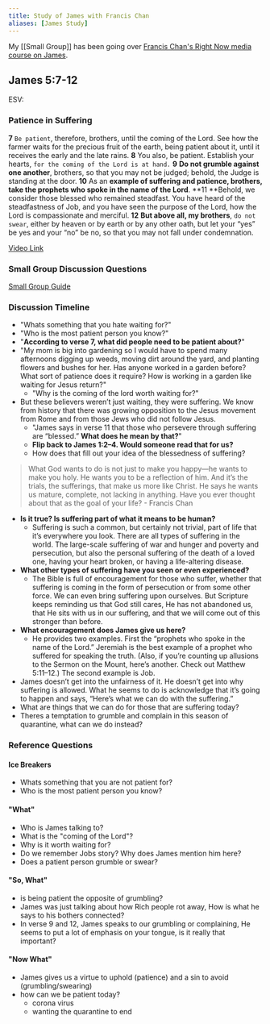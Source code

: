 ```yaml
---
title: Study of James with Francis Chan
aliases: [James Study]
---
```


My [[Small Group]] has been going over [Francis Chan's Right Now media course on James](https://www.rightnowmedia.org/Content/Series/159923).

## James 5:7-12

ESV:

### Patience in Suffering

**7** `Be patient`, therefore, brothers, until the coming of the Lord. See how the farmer waits for the precious fruit of the earth, being patient about it, until it receives the early and the late rains.
**8** You also, be patient. Establish your hearts, `for the coming of the Lord is at hand.`
**9** **Do not grumble against one another**, brothers, so that you may not be judged; behold, the Judge is standing at the door.
**10** As an **example of suffering and patience, brothers, take the prophets who spoke in the name of the Lord**.
**11 **Behold, we consider those blessed who remained steadfast. You have heard of the steadfastness of Job, and you have seen the purpose of the Lord, how the Lord is compassionate and merciful.
**12** **But above all, my brothers**, `do not swear`, either by heaven or by earth or by any other oath, but let your “yes” be yes and your “no” be no, so that you may not fall under condemnation.

[Video Link](https://www.rightnowmedia.org/Content/Series/159923?episode=11)

### Small Group Discussion Questions

[Small Group Guide](https://reader.rightnowmedia.org/5/160682)

### Discussion Timeline

- "Whats something that you hate waiting for?"
- "Who is the most patient person you know?"
- "**According to verse 7, what did people need to be patient about?**"
- "My mom is big into gardening so I would have to spend many afternoons digging up weeds, moving dirt around the yard, and planting flowers and bushes for her. Has anyone worked in a garden before? What sort of patience does it require? How is working in a garden like waiting for Jesus return?"
  - "Why is the coming of the lord worth waiting for?"
- But these believers weren’t just waiting, they were suffering. We know from history that there was growing opposition to the Jesus movement from Rome and from those Jews who did not follow Jesus.
  - "James says in verse 11 that those who persevere through suffering are “blessed.” **What does he mean by that?**"
  - **Flip back to James 1:2–4. Would someone read that for us?**
  - How does that fill out your idea of the blessedness of suffering?

> What God wants to do is not just to make you happy—he wants to make you holy. He wants you to be a reflection of him. And it’s the trials, the sufferings, that make us more like Christ. He says he wants us mature, complete, not lacking in anything. Have you ever thought about that as the goal of your life? - Francis Chan

- **Is it true? Is suffering part of what it means to be human?**
  - Suffering is such a common, but certainly not trivial, part of life that it’s everywhere you look. There are all types of suffering in the world. The large-scale suffering of war and hunger and poverty and persecution, but also the personal suffering of the death of a loved one, having your heart broken, or having a life-altering disease.
- **What other types of suffering have you seen or even experienced?**
  - The Bible is full of encouragement for those who suffer, whether that suffering is coming in the form of persecution or from some other force. We can even bring suffering upon ourselves. But Scripture keeps reminding us that God still cares, He has not abandoned us, that He sits with us in our suffering, and that we will come out of this stronger than before.
- **What encouragement does James give us here?**
  - He provides two examples. First the “prophets who spoke in the name of the Lord.” Jeremiah is the best example of a prophet who suffered for speaking the truth. (Also, if you’re counting up allusions to the Sermon on the Mount, here’s another. Check out Matthew 5:11–12.) The second example is Job.
- James doesn’t get into the unfairness of it. He doesn’t get into why suffering is allowed. What he seems to do is acknowledge that it’s going to happen and says, “Here’s what we can do with the suffering.”
- What are things that we can do for those that are suffering today?
- Theres a temptation to grumble and complain in this season of quarantine, what can we do instead?

### Reference Questions

#### Ice Breakers

- Whats something that you are not patient for?
- Who is the most patient person you know?

#### "What"

- Who is James talking to?
- What is the "coming of the Lord"?
- Why is it worth waiting for?
- Do we remember Jobs story? Why does James mention him here?
- Does a patient person grumble or swear?

#### "So, What"

- is being patient the opposite of grumbling?
- James was just talking about how Rich people rot away, How is what he says to his bothers connected?
- In verse 9 and 12, James speaks to our grumbling or complaining, He seems to put a lot of emphasis on your tongue, is it really that important?

#### "Now What"

- James gives us a virtue to uphold (patience) and a sin to avoid (grumbling/swearing)
- how can we be patient today?
  - corona virus
  - wanting the quarantine to end
